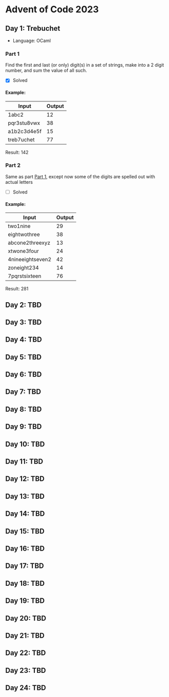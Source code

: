 # Advent of Code 2023
## Day 1: Trebuchet

 - Language: OCaml

### Part 1

Find the first and last (or only) digit(s) in a set of strings, make into a 2 digit number, and sum the value of all such.
 - [x] Solved

#### Example:

Input|Output
-|-
1abc2|12
pqr3stu8vwx|38
a1b2c3d4e5f|15
treb7uchet|77

Result: 142

### Part 2

Same as part [Part 1](https://github.com/gohermgo/aoc23/edit/main/README.md#part-1), except now some of the digits are spelled out with actual letters
 - [ ] Solved

#### Example:

Input|Output
-|-
two1nine|29
eightwothree|38
abcone2threexyz|13
xtwone3four|24
4nineeightseven2|42
zoneight234|14
7pqrstsixteen|76

Result: 281

## Day 2: TBD

## Day 3: TBD

## Day 4: TBD

## Day 5: TBD

## Day 6: TBD

## Day 7: TBD

## Day 8: TBD

## Day 9: TBD

## Day 10: TBD

## Day 11: TBD

## Day 12: TBD

## Day 13: TBD

## Day 14: TBD

## Day 15: TBD

## Day 16: TBD

## Day 17: TBD

## Day 18: TBD

## Day 19: TBD

## Day 20: TBD

## Day 21: TBD

## Day 22: TBD

## Day 23: TBD

## Day 24: TBD

